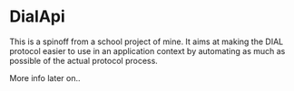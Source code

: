 DialApi
=======

This is a spinoff from a school project of mine. It aims at making the DIAL protocol easier to use in an application context
by automating as much as possible of the actual protocol process. 

More info later on..
